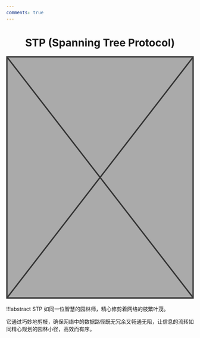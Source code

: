 ```yaml
---
comments: true
---
```

# <center class="force-page-break">STP (Spanning Tree Protocol)</center>

![STP](../assets/covers/Image_placeholder.png)

!!!abstract
    STP 如同一位智慧的园林师，精心修剪着网络的枝繁叶茂。

它通过巧妙地剪枝，确保网络中的数据路径既无冗余又畅通无阻，让信息的流转如同精心规划的园林小径，高效而有序。
